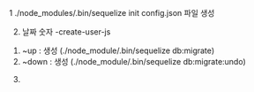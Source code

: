1 ./node_modules/.bin/sequelize init
  config.json 파일 생성

2. 날짜 숫자 -create-user-js 
  1) ~up : 생성 (./node_module/.bin/sequelize db:migrate)
  2) ~down : 생성 (./node_module/.bin/sequelize db:migrate:undo)

3.